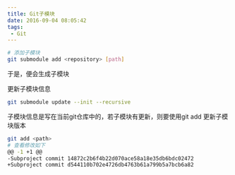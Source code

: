 ```yaml
---
title: Git子模块
date: 2016-09-04 08:05:42
tags:
 - Git
---
```

```bash
# 添加子模块
git submodule add <repository> [path]
```
于是，便会生成子模块


更新子模块信息
```bash
git submodule update --init --recursive
```

子模块信息是写在当前git仓库中的，若子模块有更新，则要使用git add 更新子模块版本

```bash
git add <path>
# 查看修改如下
@@ -1 +1 @@
-Subproject commit 14872c2b6f4b22d070ace58a18e35db6bdc02472
+Subproject commit d544110b702e4726db4763b61a799b5a7bcb6a82
```